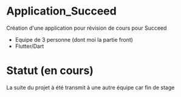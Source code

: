 # Application_Succeed
Création d'une application pour révision de cours pour Succeed
* Equipe de 3 personne (dont moi la partie front)
* Flutter/Dart
# Statut (en cours)
La suite du projet à été transmit à une autre équipe car fin de stage
